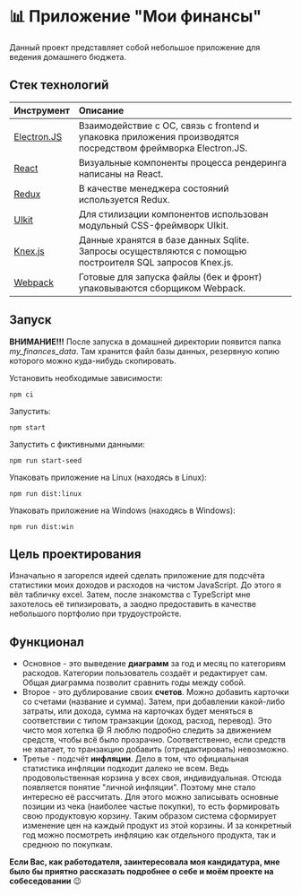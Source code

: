 # :bar_chart: Приложение "Мои финансы"

Данный проект представляет собой небольшое приложение для ведения домашнего бюджета.

## Стек технологий

| Инструмент | Описание |
| :--- | :--- |
| [Electron.JS](https://www.electronjs.org/) | Взаимодействие с ОС, связь с frontend и упаковка приложения производятся посредством фреймворка Electron.JS.  |
| [React](https://react.dev/) | Визуальные компоненты процесса рендеринга написаны на React. |
| [Redux](https://redux.js.org/) | В качестве менеджера состояний используется Redux. |
| [UIkit](https://getuikit.com/) | Для стилизации компонентов использован модульный CSS-фреймворк UIkit. |
| [Knex.js](https://knexjs.org/) | Данные хранятся в базе данных Sqlite. Запросы осуществляются с помощью построителя SQL запросов Knex.js. |
| [Webpack](https://webpack.js.org/) | Готовые для запуска файлы (бек и фронт) упаковываются сборщиком Webpack. |

## Запуск

<b>ВНИМАНИЕ!!!</b> После запуска в домашней директории появится папка <i>my_finances_data</i>.
Там хранится файл базы данных, резервную копию которого можно куда-нибудь скопировать.

Установить необходимые зависимости:
```
npm ci
```

Запустить:
```
npm start
```

Запустить с фиктивными данными:
```
npm run start-seed
```

Упаковать приложение на Linux (находясь в Linux):
```
npm run dist:linux
```

Упаковать приложение на Windows (находясь в Windows):
```
npm run dist:win
```

## Цель проектирования

Изначально я загорелся идеей сделать приложение для подсчёта статистики моих доходов и расходов на чистом JavaScript. До этого я вёл табличку excel. Затем, после знакомства с TypeScript мне захотелось её типизировать, а заодно предоставить в качестве небольшого портфолио при трудоустройсте.

## Функционал

- Основное - это выведение <b>диаграмм</b> за год и месяц по категориям расходов. Категории пользователь создаёт и редактирует сам. Общая диаграмма позволит сравнить годы между собой.
- Второе - это дублирование своих <b>счетов</b>. Можно добавить карточки со счетами (название и сумма). Затем, при добавлении какой-либо затраты, или дохода, сумма на карточках будет меняться в соответствии с типом транзакции (доход, расход, перевод). Это чисто моя хотелка :smile: Я люблю подробно следить за движением средств, чтобы всё было прозрачно. Соответственно, если средств не хватает, то транзакцию добавить (отредактировать) невозможно.
- Третье - подсчёт <b>инфляции</b>. Дело в том, что официальная статистика инфляции подходит далеко не всем. Ведь продовольственная корзина у всех своя, индивидуальная. Отсюда появляется понятие "личной инфляции". Поэтому мне стало интересно её рассчитать. Для этого можно записывать основные позиции из чека (наиболее частые покупки), то есть формировать свою продуктовую корзину. Таким образом система сформирует изменение цен на каждый продукт из этой корзины. И за конкретный год можно посмотреть инфляцию как отдельного продукта, так и среднюю по покупкам.

<b>Если Вас, как работодателя, заинтересовала моя кандидатура, мне было бы приятно рассказать подробнее о себе и моём проекте на собеседовании</b> :wink:
